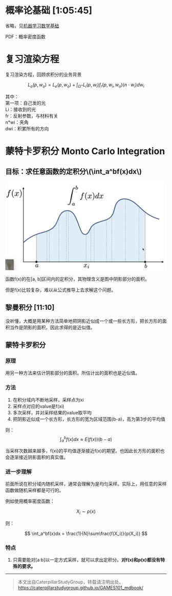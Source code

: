 # 概率论基础 [1:05:45]

省略，见[机器学习数学基础](https://windmissing.github.io/mathematics_basic_for_ML/)

PDF：概率密度函数

# 复习渲染方程

复习渲染方程，回顾求积分的业务背景

$$
L_o(p, w_o) = L_e(p, w_o) + \int_{\Omega^+}L_i(p, w_i)f_r(p, w_i, w_o)(n\cdot w_i)dw_i
$$

其中：  
第一项：自己发的光  
Li：接收到的光  
fr：反射参数，与材料有关  
n*wi：夹角  
dwi：积累所有的方向

# 蒙特卡罗积分 Monto Carlo Integration

## 目标：求任意函数的定积分\\(\int_a^bf(x)dx\\)  

![](../assets/129.PNG)

函数f(x)的在[a, b]区间内的定积分，其物理含义是图中阴影部分的面积。  

但是f(x)比较复杂，难以从公式推导上去求解这个问题。  

## 黎曼积分 [11:10]

没听懂，大概是用某种方法简单地把阴影近似成一个或一些长方形，把长方形的面积当作是阴影的面积，因此求得的是近似值。

## 蒙特卡罗积分

### 原理

用另一种方法来估计阴影部分的面积。所估计出的面积也是近似值。  

### 方法

1. 在积分域内不断地采样，采样点为xi
2. 采样点对应的value是f(xi)
3. 多次采样，并对采样结果的value取平均
4. 把阴影近似成一个长方形，长方形的宽为区域范围(b-a)，高为第3步的平均值

则：  
$$
\int_a^bf(x)dx \approx E(f(x))(b-a)
$$

当采样次数越来越多，f(xi)的平均值逐渐接近f(x)的期望。也因此长方形的面积也会逐渐接近阴影面积的真实值。  

### 进一步理解

前面所说在积分域内随机采样，通常会理解为是均匀采样。实际上，用任意的采样函数做随机采样都是可行的。  

例如使用概率密度函数：

$$
X_i \sim p(x)
$$

则：  

$$
\int_a^bf(x)dx = \frac{1}{N}\sum\frac{f(X_i)}{p(X_i)}
$$

### 特点

1. 只需要能对[a b]以一定方式采样，就可以求出定积分。**对f(x)和p(x)都没有特殊的要求。**


------------------------------

> 本文出自CaterpillarStudyGroup，转载请注明出处。  
> https://caterpillarstudygroup.github.io/GAMES101_mdbook/